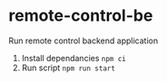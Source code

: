 # remote-control-be

Run remote control backend application
1. Install dependancies `npm ci`
2. Run script `npm run start`
